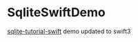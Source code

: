 # SqliteSwiftDemo

 [sqlite-tutorial-swift](https://www.raywenderlich.com/123579/sqlite-tutorial-swift) demo 
 updated to swift3
